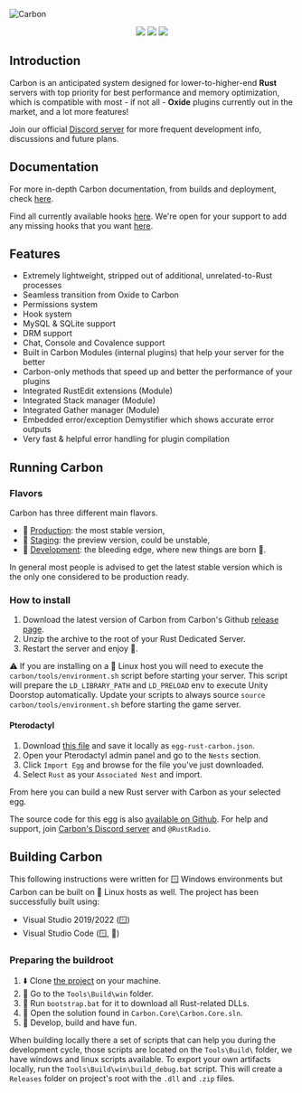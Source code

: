 ![Carbon](https://i.imgur.com/sG6X07A.jpg)

<p align="center">
  <a href="https://github.com/Carbon-Modding/Carbon.Core/actions/workflows/develop-build.yml"><img src="https://github.com/Carbon-Modding/Carbon.Core/actions/workflows/develop-build.yml/badge.svg"></a>
  <a href="https://github.com/Carbon-Modding/Carbon.Core/actions/workflows/staging-build.yml"><img src="https://github.com/Carbon-Modding/Carbon.Core/actions/workflows/staging-build.yml/badge.svg"></a>
  <a href="https://github.com/Carbon-Modding/Carbon.Core/actions/workflows/production-build.yml"><img src="https://github.com/Carbon-Modding/Carbon.Core/actions/workflows/production-build.yml/badge.svg?branch=production"></a>
</p>

## Introduction
Carbon is an anticipated system designed for lower-to-higher-end **Rust** servers with top priority for best performance and memory optimization, which is compatible with most - if not all - **Oxide** plugins currently out in the market, and a lot more features!

Join our official [Discord server][discord] for more frequent development info, discussions and future plans.

## Documentation

For more in-depth Carbon documentation, from builds and deployment, check [here][documentation].

Find all currently available hooks [here][5].
We're open for your support to add any missing hooks that you want [here][6].

## Features
* Extremely lightweight, stripped out of additional, unrelated-to-Rust processes
* Seamless transition from Oxide to Carbon
* Permissions system
* Hook system
* MySQL & SQLite support
* DRM support
* Chat, Console and Covalence support
* Built in Carbon Modules (internal plugins) that help your server for the better
* Carbon-only methods that speed up and better the performance of your plugins
* Integrated RustEdit extensions (Module)
* Integrated Stack manager (Module)
* Integrated Gather manager (Module)
* Embedded error/exception Demystifier which shows accurate error outputs
* Very fast & helpful error handling for plugin compilation

## Running Carbon

### Flavors
Carbon has three different main flavors.

- 🥇 [Production]: the most stable version,
- 🥈 [Staging]: the preview version, could be unstable,
- 🥉 [Development]: the bleeding edge, where new things are born 🍼.

In general most people is advised to get the latest stable version which is the only one considered to be production ready.

### How to install
1. Download the latest version of Carbon from Carbon's Github [release page][2].
2. Unzip the archive to the root of your Rust Dedicated Server.
3. Restart the server and enjoy 🎉.

⚠️ If you are installing on a 🐧 Linux host you will need to execute the `carbon/tools/environment.sh` script before starting your server.
This script will prepare the `LD_LIBRARY_PATH` and `LD_PRELOAD` env to execute Unity Doorstop automatically.
Update your scripts to always source `source carbon/tools/environment.sh` before starting the game server.

#### Pterodactyl
1. Download [this file][3] and save it locally as `egg-rust-carbon.json`.
2. Open your Pterodactyl admin panel and go to the `Nests` section.
3. Click `Import Egg` and browse for the file you've just downloaded.
4. Select `Rust` as your `Associated Nest` and import.

From here you can build a new Rust server with Carbon as your selected egg.

The source code for this egg is also [available on Github][4].
For help and support, join [Carbon's Discord server][discord] and `@RustRadio`.

## Building Carbon

This following instructions were written for 🪟 Windows environments but Carbon can be built on 🐧 Linux hosts as well.
The project has been successfully built using:
  - Visual Studio 2019/2022 (🪟)
  - Visual Studio Code (🪟, 🐧)

### Preparing the buildroot

1. ⬇️ Clone [the project][1] on your machine.
2. 📂 Go to the `Tools\Build\win` folder.
3. 👟 Run `bootstrap.bat` for it to download all Rust-related DLLs.
4. 📒 Open the solution found in `Carbon.Core\Carbon.Core.sln`.
5. 🚀 Develop, build and have fun.

When building locally there a set of scripts that can help you during the development cycle, those scripts are located on the `Tools\Build\` folder, we have windows and linux scripts available.
To export your own artifacts locally, run the `Tools\Build\win\build_debug.bat` script.
This will create a `Releases` folder on project's root with the `.dll` and `.zip` files. 

[1]: https://github.com/Carbon-Modding/Carbon.Core
[2]: https://github.com/Carbon-Modding/Carbon.Core/releases/latest
[3]: https://raw.githubusercontent.com/jondpugh/Carbon-Ptero/main/egg-rust-carbon.json
[4]: https://github.com/jondpugh/Carbon-Ptero
[5]: https://carboncommunity.gitbook.io/docs/core/hooks/carbon-hooks
[6]: https://carboncommunity.gitbook.io/docs/core/hooks/incompatible-hooks

[production]: https://github.com/Carbon-Modding/Carbon.Core/releases/latest
[staging]: https://github.com/Carbon-Modding/Carbon.Core/releases/tag/staging_build
[development]: https://github.com/Carbon-Modding/Carbon.Core/releases/tag/develop_build

[discord]: https://discord.gg/eXPcNKK4yd
[documentation]: https://carboncommunity.gitbook.io/docs

